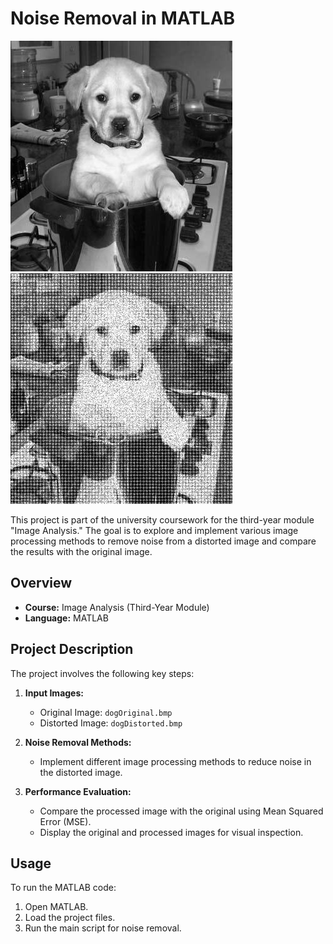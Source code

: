 # Noise Removal in MATLAB

![Original Dog Image](dogOriginal.bmp) ![Distorted Dog Image](dogDistorted.bmp)

This project is part of the university coursework for the third-year module "Image Analysis." The goal is to explore and implement various image processing methods to remove noise from a distorted image and compare the results with the original image.

## Overview

- **Course:** Image Analysis (Third-Year Module)
- **Language:** MATLAB

## Project Description

The project involves the following key steps:

1. **Input Images:**
   - Original Image: `dogOriginal.bmp`
   - Distorted Image: `dogDistorted.bmp`

2. **Noise Removal Methods:**
   - Implement different image processing methods to reduce noise in the distorted image.

3. **Performance Evaluation:**
   - Compare the processed image with the original using Mean Squared Error (MSE).
   - Display the original and processed images for visual inspection.

## Usage

To run the MATLAB code:

1. Open MATLAB.
2. Load the project files.
3. Run the main script for noise removal.
